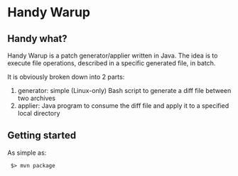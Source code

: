 # Handy Warup

## Handy what?

Handy Warup is a patch generator/applier written in Java.
The idea is to execute file operations, described in a specific
generated file, in batch.

It is obviously broken down into 2 parts:

 1. generator: simple (Linux-only) Bash script to generate a diff
file between two archives
 2. applier: Java program to consume the diff file and apply it to
a specified local directory

## Getting started

As simple as:

```shell
 $> mvn package
```
